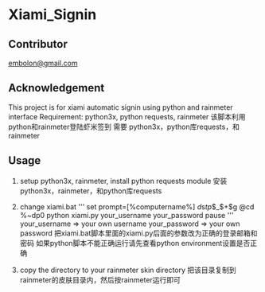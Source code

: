 Xiami_Signin
==============

Contributor
----------
embolon@gmail.com

Acknowledgement
-------------------
This project is for xiami automatic signin using python and rainmeter interface
Requirement: python3x, python requests, rainmeter
该脚本利用python和rainmeter登陆虾米签到
需要 python3x，python库requests，和rainmeter

Usage
----------
1. setup python3x, rainmeter, install python requests module
   安装python3x，rainmeter，和python库requests
2. change xiami.bat
    '''
    set prompt=[%computername%] $d$s$t$_$p$_$_$+$g
    @cd %~dp0
    python xiami.py your_username your_password
    pause
    '''
    your_username => your own username
    your_password => your own password
    把xiami.bat脚本里面的xiami.py后面的参数改为正确的登录邮箱和密码
    如果python脚本不能正确运行请先查看python environment设置是否正确
	
3. copy the directory to your rainmeter skin directory
   把该目录复制到rainmeter的皮肤目录内，然后按rainmeter运行即可     
